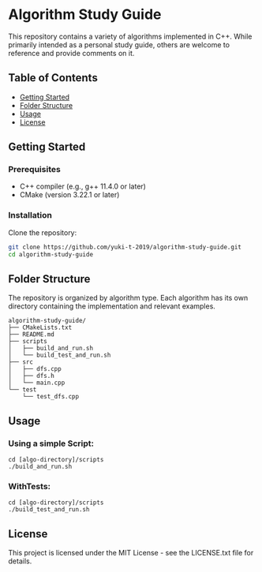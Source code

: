 # Algorithm Study Guide

This repository contains a variety of algorithms implemented in C++. 
While primarily intended as a personal study guide, others are welcome to reference and provide comments on it.

## Table of Contents
- [Getting Started](#getting-started)
- [Folder Structure](#folder-structure)
- [Usage](#usage)
- [License](#license)

## Getting Started

### Prerequisites
- C++ compiler (e.g., g++ 11.4.0 or later)
- CMake (version 3.22.1 or later)

### Installation
Clone the repository:
```bash
git clone https://github.com/yuki-t-2019/algorithm-study-guide.git
cd algorithm-study-guide
```

## Folder Structure
The repository is organized by algorithm type.
Each algorithm has its own directory containing the implementation and relevant examples.
```
algorithm-study-guide/
├── CMakeLists.txt
├── README.md
├── scripts
│   ├── build_and_run.sh
│   └── build_test_and_run.sh
├── src
│   ├── dfs.cpp
│   ├── dfs.h
│   └── main.cpp
└── test
    └── test_dfs.cpp
```

## Usage
### Using a simple Script:
```
cd [algo-directory]/scripts
./build_and_run.sh
```
### WithTests:
```
cd [algo-directory]/scripts
./build_test_and_run.sh
```

## License
This project is licensed under the MIT License - see the LICENSE.txt file for details.

